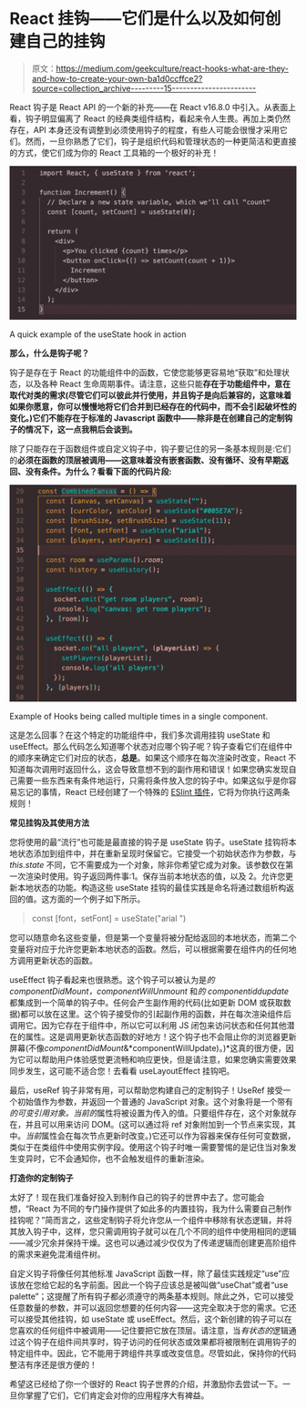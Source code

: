 # React 挂钩——它们是什么以及如何创建自己的挂钩

> 原文：<https://medium.com/geekculture/react-hooks-what-are-they-and-how-to-create-your-own-ba1d0ccffce2?source=collection_archive---------15----------------------->

React 钩子是 React API 的一个新的补充——在 React v16.8.0 中引入。从表面上看，钩子明显偏离了 React 的经典类组件结构，看起来令人生畏。再加上类仍然存在，API 本身还没有调整到必须使用钩子的程度，有些人可能会很慢才采用它们。然而，一旦你熟悉了它们，钩子是组织代码和管理状态的一种更简洁和更直接的方式，使它们成为你的 React 工具箱的一个极好的补充！

![](img/f8ae22003a71913db6755b73d9b8cc09.png)

A quick example of the useState hook in action

**那么，什么是钩子呢？**

钩子是存在于 React 的功能组件中的函数，它使您能够更容易地“获取”和处理状态，以及各种 React 生命周期事件。请注意，这些只能**存在于功能组件中，意在取代对类的需求(尽管它们可以彼此并行使用，并且钩子是向后兼容的，这意味着如果你愿意，你可以慢慢地将它们合并到已经存在的代码中，而不会引起破坏性的变化。)它们不能存在于标准的 Javascript 函数中——除非是在创建自己的定制钩子的情况下，这一点我稍后会谈到。**

除了只能存在于函数组件或自定义钩子中，钩子要记住的另一条基本规则是:它们的**必须在函数的顶层被调用——这意味着没有嵌套函数、没有循环、没有早期返回、没有条件。为什么？看看下面的代码片段:**

![](img/56b05cf7bdc966771ddb135058d3cb46.png)

Example of Hooks being called multiple times in a single component.

这是怎么回事？在这个特定的功能组件中，我们多次调用挂钩 useState 和 useEffect。那么代码怎么知道哪个状态对应哪个钩子呢？钩子查看它们在组件中的顺序来确定它们对应的状态，**总是**。如果这个顺序在每次渲染时改变，React 不知道每次调用时返回什么，这会导致意想不到的副作用和错误！如果您确实发现自己需要一些东西来有条件地运行，只需将条件放入您的钩子中。如果这似乎是你容易忘记的事情，React 已经创建了一个特殊的 [ESlint 插件](https://www.npmjs.com/package/eslint-plugin-react-hooks)，它将为你执行这两条规则！

**常见挂钩及其使用方法**

您将使用的最“流行”也可能是最直接的钩子是 useState 钩子。useState 挂钩将本地状态添加到组件中，并在重新呈现时保留它。它接受一个初始状态作为参数，与 *this.state* 不同，它不需要成为一个对象，除非你希望它成为对象。该参数仅在第一次渲染时使用。钩子返回两件事:1。保存当前本地状态的值，以及 2。允许您更新本地状态的功能。构造这些 useState 挂钩的最佳实践是命名将通过数组析构返回的值。这方面的一个例子如下所示。

> const [font，setFont] = useState("arial ")

您可以随意命名这些变量，但是第一个变量将被分配给返回的本地状态，而第二个变量将对应于允许您更新本地状态的函数。然后，可以根据需要在组件内的任何地方调用更新状态的函数。

useEffect 钩子看起来也很熟悉。这个钩子可以被认为是*的 componentDidMount，componentWillUnmount* 和*的 componentiddupdate*都集成到一个简单的钩子中。任何会产生副作用的代码(比如更新 DOM 或获取数据)都可以放在这里。这个钩子接受你的引起副作用的函数，并在每次渲染组件后调用它。因为它存在于组件中，所以它可以利用 JS 闭包来访问状态和任何其他潜在的属性。这是调用更新状态函数的好地方！这个钩子也不会阻止你的浏览器更新屏幕(不像*componentDidMount*&*componentWillUpdate)。)*这真的很方便，因为它可以帮助用户体验感觉更流畅和响应更快，但是请注意，如果您确实需要效果同步发生，这可能不适合您！去看看 useLayoutEffect 挂钩吧。

最后，useRef 钩子非常有用，可以帮助您构建自己的定制钩子！UseRef 接受一个初始值作为参数，并返回一个普通的 JavaScript 对象。这个对象将是一个带有*的可变引用对象。当前的*属性将被设置为传入的值。只要组件存在，这个对象就存在，并且可以用来访问 DOM。(这可以通过将 ref 对象附加到一个节点来实现，其中。*当前*属性会在每次节点更新时改变。)它还可以作为容器来保存任何可变数据，类似于在类组件中使用实例字段。使用这个钩子时唯一需要警惕的是记住当对象发生变异时，它不会通知你，也不会触发组件的重新渲染。

**打造你的定制钩子**

太好了！现在我们准备好投入到制作自己的钩子的世界中去了。您可能会想，“React 为不同的专门操作提供了如此多的内置挂钩，我为什么需要自己制作挂钩呢？”简而言之，这些定制钩子将允许您从一个组件中移除有状态逻辑，并将其放入钩子中，这样，您只需调用钩子就可以在几个不同的组件中使用相同的逻辑——减少冗余并保持干燥。这也可以通过减少仅仅为了传递逻辑而创建更高阶组件的需求来避免混淆组件树。

自定义钩子将像任何其他标准 JavaScript 函数一样，除了最佳实践规定“use”应该放在您给它起的名字前面。因此一个钩子应该总是被叫做“useChat”或者“use palette”；这提醒了所有钩子都必须遵守的两条基本规则。除此之外，它可以接受任意数量的参数，并可以返回您想要的任何内容——这完全取决于您的需求。它还可以接受其他挂钩，如 useState 或 useEffect。然后，这个新创建的钩子可以在您喜欢的任何组件中被调用——记住要把它放在顶层。请注意，当*有状态的*逻辑通过这个钩子在组件间共享时，钩子访问的任何状态或效果都将被限制在调用钩子的特定组件中。因此，它不能用于跨组件共享或改变信息。尽管如此，保持你的代码整洁有序还是很方便的！

希望这已经给了你一个很好的 React 钩子世界的介绍，并激励你去尝试一下。一旦你掌握了它们，它们肯定会对你的应用程序大有裨益。